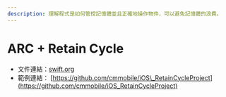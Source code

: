 ```yaml
---
description: 理解程式是如何管控記憶體並且正確地操作物件，可以避免記憶體的浪費。
---
```


# ARC + Retain Cycle

* 文件連結：[swift.org](https://docs.swift.org/swift-book/LanguageGuide/AutomaticReferenceCounting.html)
* 範例連結： [https://github.com/cmmobile/iOS\_RetainCycleProject](https://github.com/cmmobile/iOS_RetainCycleProject)

